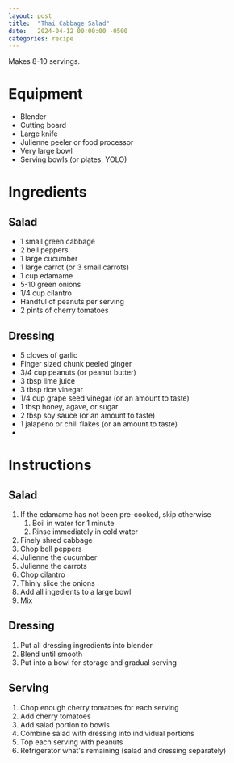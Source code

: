 ```yaml
---
layout: post
title:  "Thai Cabbage Salad"
date:   2024-04-12 00:00:00 -0500
categories: recipe
---
```


Makes 8-10 servings.

# Equipment

- Blender
- Cutting board
- Large knife
- Julienne peeler or food processor
- Very large bowl
- Serving bowls (or plates, YOLO)

# Ingredients

## Salad 

- 1 small green cabbage
- 2 bell peppers
- 1 large cucumber
- 1 large carrot (or 3 small carrots)
- 1 cup edamame
- 5-10 green onions
- 1/4 cup cilantro
- Handful of peanuts per serving
- 2 pints of cherry tomatoes

## Dressing

- 5 cloves of garlic
- Finger sized chunk peeled ginger
- 3/4 cup peanuts (or peanut butter)
- 3 tbsp lime juice
- 3 tbsp rice vinegar
- 1/4 cup grape seed vinegar (or an amount to taste)
- 1 tbsp honey, agave, or sugar
- 2 tbsp soy sauce (or an amount to taste)
- 1 jalapeno or chili flakes (or an amount to taste)
- 

# Instructions

## Salad

1. If the edamame has not been pre-cooked, skip otherwise
    1. Boil in water for 1 minute
    1. Rinse immediately in cold water
1. Finely shred cabbage
1. Chop bell peppers
1. Julienne the cucumber
1. Julienne the carrots
1. Chop cilantro
1. Thinly slice the onions
1. Add all ingedients to a large bowl
1. Mix

## Dressing

1. Put all dressing ingredients into blender
1. Blend until smooth
1. Put into a bowl for storage and gradual serving

## Serving

1. Chop enough cherry tomatoes for each serving
1. Add cherry tomatoes
1. Add salad portion to bowls
1. Combine salad with dressing into individual portions
1. Top each serving with peanuts
1. Refrigerator what's remaining (salad and dressing separately)
